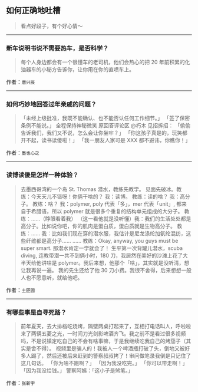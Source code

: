 ## 如何正确地吐槽

> 看点好段子，有个好心情～


 
---

### 新车说明书说不需要热车，是否科学？

> 每个人身边都会有一个很懂车的老司机，他们会热心的把 20 年前积累的化油器车的小秘方告诉你，让你用在你的直喷车上。


作者：`唐兴辰`

---

### 如何巧妙地回答过年亲戚的问题？

> 「未经上级批准，我既不能确认、也不能否认任何工作细节。」
> 「签了保密条例不能说。」
> 全程保持神秘微笑
> 原回答评论区 @朽木 见招拆招：
> 「偷偷告诉我们，我们又不说，怎么会让你坐牢？」
> 「你这孩子真是的，玩笑都开不起，读书读傻啦！」
> 「我一朋友人家可是 XXX 都不避讳，你瞧你！」


作者：`墨也心之`

---

### 读博读傻是怎样一种体验？

> 去墨西哥湾的一个岛 St. Thomas 潜水，教练先教学。
> 见面先破冰。教练：今天天儿不错呀！你俩干啥的？
> 我：读博。
> 教练：读的啥？
> 我：高分子。
> 教练：啥？
> 我：polymer, poly 代表「多」，mer 代表「unit」, 都来自于希腊语，所以 polymer 就是很多个重复的结构单元组成的大分子。
> 教练：……（睁眼看着我）
> （这一看他就是没听懂）我：我们的生活处处都是高分子。比如说你吧，你的肌肉是蛋白质，蛋白质就是生物高分子。
> 教练：……
> 我：比如我们现在穿的潜水服，我估计是尼龙涤纶加氨纶混纺，这些纤维都是高分子……
> ……
> 教练：Okay, anyway, you guys must be super smart. 那潜水肯定一学就会了！
> 生平第一次背罐儿潜水，scuba diving, 连教带潜一共不到俩小时，180 刀，我居然在美好的沙滩上花了大半天给他讲啥是 polymer。我后来想，他那个「啥」，其实就是没听清，想让我再说一遍。
> 我的先生还给了他 30 刀小费。我很不舍得，后来想想一般人也不愿意听，就给他吧。


作者：`土匪圆`

---

### 有哪些事是自寻死路？

> 前年夏天，去大排档吃烧烤，隔壁两桌打起来了，互相打电话叫人，呼啦啦来了两辆五菱之光，一时间刀光剑影啤酒齐飞。我之前不是看过很多视频吗，不是说镇定吃自己的不会有啥事嘛，于是我继续吃我自己的烤茄子（其实是舍不得）。
> 视频里是骗人的！我被人一个啤酒瓶打破了头，倒地又被好多人踢了，然后还被后来赶到的警察叔叔拷了！审问做笔录我倒是只记住了这几句话。
> 「你为啥不跑啊？」
> 「因为我没吃完。」
> 「你可以带走啊！」
> 「因为我没给钱。」
> 警察阿姨：「这小子是煞笔。」


作者：`张新宇`